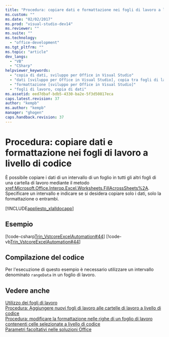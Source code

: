 ```yaml
---
title: "Procedura: copiare dati e formattazione nei fogli di lavoro a livello di codice"
ms.custom: ""
ms.date: "02/02/2017"
ms.prod: "visual-studio-dev14"
ms.reviewer: ""
ms.suite: ""
ms.technology: 
  - "office-development"
ms.tgt_pltfrm: ""
ms.topic: "article"
dev_langs: 
  - "VB"
  - "CSharp"
helpviewer_keywords: 
  - "copia di dati, sviluppo per Office in Visual Studio"
  - "dati [sviluppo per Office in Visual Studio], copia tra fogli di lavoro"
  - "formattazione [sviluppo per Office in Visual Studio]"
  - "fogli di lavoro, copia di dati"
ms.assetid: eed7dbaf-bdb5-4330-ba2e-5f3d50817eca
caps.latest.revision: 37
author: "kempb"
ms.author: "kempb"
manager: "ghogen"
caps.handback.revision: 37
---
```

# Procedura: copiare dati e formattazione nei fogli di lavoro a livello di codice
  È possibile copiare i dati di un intervallo di un foglio in tutti gli altri fogli di una cartella di lavoro mediante il metodo <xref:Microsoft.Office.Interop.Excel.Worksheets.FillAcrossSheets%2A>.  Specificare un intervallo e indicare se si desidera copiare solo i dati, solo la formattazione o entrambi.  
  
 [!INCLUDE[appliesto_xlalldocapp](../vsto/includes/appliesto-xlalldocapp-md.md)]  
  
## Esempio  
 [!code-csharp[Trin_VstcoreExcelAutomation#44](../snippets/csharp/VS_Snippets_OfficeSP/Trin_VstcoreExcelAutomation/CS/Sheet1.cs#44)]
 [!code-vb[Trin_VstcoreExcelAutomation#44](../snippets/visualbasic/VS_Snippets_OfficeSP/Trin_VstcoreExcelAutomation/VB/Sheet1.vb#44)]  
  
## Compilazione del codice  
 Per l'esecuzione di questo esempio è necessario utilizzare un intervallo denominato `rangeData` in un foglio di lavoro.  
  
## Vedere anche  
 [Utilizzo dei fogli di lavoro](../vsto/working-with-worksheets.md)   
 [Procedura: Aggiungere nuovi fogli di lavoro alle cartelle di lavoro a livello di codice](../vsto/how-to-programmatically-add-new-worksheets-to-workbooks.md)   
 [Procedura: modificare la formattazione nelle righe di un foglio di lavoro contenenti celle selezionate a livello di codice](../vsto/how-to-programmatically-change-formatting-in-worksheet-rows-containing-selected-cells.md)   
 [Parametri facoltativi nelle soluzioni Office](../vsto/optional-parameters-in-office-solutions.md)  
  
  